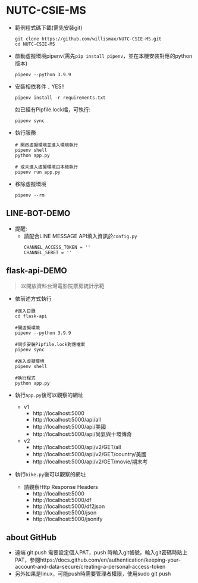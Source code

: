 # NUTC-CSIE-MS

- 範例程式碼下載(需先安裝git)

    ```
    git clone https://github.com/willismax/NUTC-CSIE-MS.git
    cd NUTC-CSIE-MS
    ```

- 啟動虛擬環境pipenv(需先`pip install pipenv`，並在本機安裝對應的python版本)
    ```
    pipenv --python 3.9.9
    ```

- 安裝相依套件﹑YES!!

    ```
    pipenv install -r requirements.txt
    ```
    如已經有Pipfile.lock檔，可執行:
    ```
    pipenv sync
    ```

- 執行服務
    ```
    # 開啟虛擬環境並進入環境執行
    pipenv shell
    python app.py
    
    # 或未進入虛擬環境由本機執行
    pipenv run app.py
    ```
    
- 移除虛擬環境
    ```
    pipenv --rm
    ```

## LINE-BOT-DEMO

- 提醒:
    - 請配合LINE MESSAGE API填入資訊於`config.py`
        ```
        CHANNEL_ACCESS_TOKEN = ''
        CHANNEL_SERET = ''
        ```

## flask-api-DEMO

> 以開放資料台灣電影院票房統計示範

- 依前述方式執行
    ```
    #進入目錄
    cd flask-api

    #開虛擬環境
    pipenv --python 3.9.9  

    #同步安裝Pipfile.lock對應檔案
    pipenv sync 

    #進入虛擬環境
    pipenv shell 
    
    #執行程式
    python app.py 
    ```
- 執行`app.py`後可以觀察的網址
    - v1
        - http://localhost:5000
        - http://localhost:5000/api/all
        - http://localhost:5000/api/美國
        - http://localhost:5000/api/尚氣與十環傳奇
    - v2
        - http://localhost:5000/api/v2/GET/all
        - http://localhost:5000/api/v2/GET/country/美國
        - http://localhost:5000/api/v2/GET/movie/期末考

- 執行`bike.py`後可以觀察的網址
    - 請觀察Http Response Headers
        - http://localhost:5000
        - http://localhost:5000/df
        - http://localhost:5000/df2json
        - http://localhost:5000/json
        - http://localhost:5000/jsonify

## about GitHub
- 遠端 git push 需要設定個人PAT，push 時輸入git帳號，輸入git密碼時貼上PAT，參閱https://docs.github.com/en/authentication/keeping-your-account-and-data-secure/creating-a-personal-access-token
- 另外如果是linux，可能push時需要管理者權限，使用sudo git push